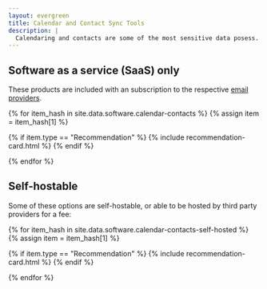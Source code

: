 ```yaml
---
layout: evergreen
title: Calendar and Contact Sync Tools
description: |
  Calendaring and contacts are some of the most sensitive data posess. Use only products that use end-to-end encryption (E2EE) at rest. This prevents a provider from reading your data.
---
```


## Software as a service (SaaS) only
These products are included with an subscription to the respective [email providers](/providers/email).

{% for item_hash in site.data.software.calendar-contacts %}
{% assign item = item_hash[1] %}

{% if item.type == "Recommendation" %}
{% include recommendation-card.html %}
{% endif %}

{% endfor %}

## Self-hostable
Some of these options are self-hostable, or able to be hosted by third party providers for a fee:

{% for item_hash in site.data.software.calendar-contacts-self-hosted %}
{% assign item = item_hash[1] %}

{% if item.type == "Recommendation" %}
{% include recommendation-card.html %}
{% endif %}

{% endfor %}
